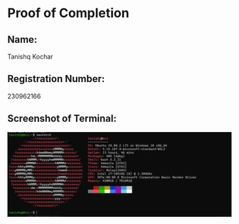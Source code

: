 # Proof of Completion

## Name:
Tanishq Kochar

## Registration Number:
230962166

## Screenshot of Terminal:
![Terminal Screenshot](image.png)